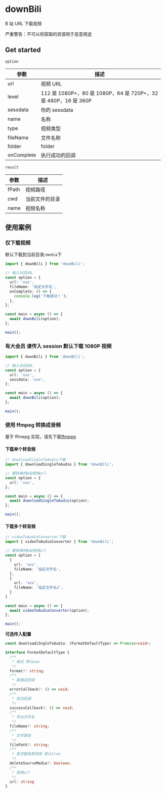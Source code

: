 # downBili

B 站 URL 下载视频

严重警告：不可以将获取的资源用于恶意用途

## Get started

`option`

| **参数**   | **描述**                                                        |
| ---------- | --------------------------------------------------------------- |
| url        | 视频 URL                                                        |
| level      | 112 是 1080P+，80 是 1080P，64 是 720P+，32 是 480P，16 是 360P |
| sessdata   | 你的 sessdata                                                   |
| name       | 名称                                                            |
| type       | 视频类型                                                        |
| fileName   | 文件名称                                                        |
| folder     | folder                                                          |
| onComplete | 执行成功的回调                                                  |

`result`

| **参数** | **描述**       |
| -------- | -------------- |
| fPath    | 视频路径       |
| cwd      | 当前文件的目录 |
| name     | 视频名称       |

## 使用案例

### 仅下载视频

默认下载到当前目录`/media`下

```ts
import { downBili } from 'downBili';

// 输入对应URL
const option = {
  url: 'xxx',
  fileName: '指定文件名',
  onComplete: () => {
    console.log('下载成功！');
  },
};

const main = async () => {
  await downBili(option);
};

main();
```

### 有大会员 请传入 session 默认下载 1080P 视频

```ts
import { downBili } from 'downBili';

// 输入对应URL
const option = {
  url: 'xxx',
  sessdata: 'xxx',
};

const main = async () => {
  await downBili(option);
};

main();
```

### 使用 ffmpeg 转换成音频

基于 ffmepg 实现，请先下载[ffmpeg](https://ffmpeg.org/download.html)

#### 下载单个转音频

```ts
// downloadSingleToAudio下载
import { downloadSingleToAudio } from 'downBili';

// 要转换的B站视频url
const option = {
  url: 'xxx',
};

const main = async () => {
  await downloadSingleToAudio(option);
};

main();
```

#### 下载多个转音频

```ts
// videoToAudioConverter下载
import { videoToAudioConverter } from 'downBili';

// 要转换的B站视频url
const option = [
  {
    url: 'xxx',
    fileName: '指定文件名',
  },
  {
    url: 'xxx',
    fileName: '指定文件名2',
  }
]

const main = async () => {
  await videoToAudioConverter(option);
};

main();
```

**可选传入配置**

```ts
const downloadiSngleToAudio: (FormatDefaultType) => Promise<void>;

interface FormatDefaultType {
  /**
   * 格式 默认wav
   */
  format?: string;
  /**
   * 报错后回调
   */
  errorCallback?: () => void;
  /**
   * 成功回调
   */
  successCallback?: () => void;
  /**
   * 导出文件名
   */
  fileName?: string;
  /**
   * 文件路径
   */
  filePath?: string;
  /**
   * 是否删除原视频 默认true
   */
  deleteSourceMedia?: boolean;
  /**
   * 视频url
   */
  url: string
}
```

